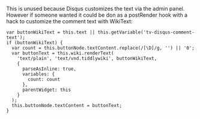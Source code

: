 This is unused because Disqus customizes the text via the admin panel. However
if someone wanted it could be don as a postRender hook with a hack to customize
the comment text with WikiText:

    var buttonWikiText = this.text || this.getVariable('tv-disqus-comment-text');
    if (buttonWikiText) {
      var count = this.buttonNode.textContent.replace(/[\D]/g, '') || '0';
      var buttonText = this.wiki.renderText(
        'text/plain', 'text/vnd.tiddlywiki', buttonWikiText,
        {
          parseAsInline: true,
          variables: {
            count: count
          },
          parentWidget: this
        }
      );
      this.buttonNode.textContent = buttonText;
    }
